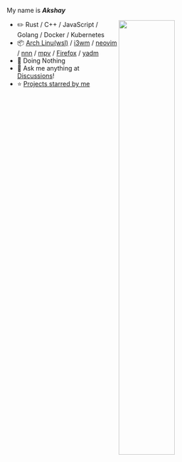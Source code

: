 

My name is ***Akshay***

<picture>
    <source media="(prefers-color-scheme: dark)" srcset="https://github-readme-stats-ouuan.vercel.app/api?username=Akshay2642005&theme=dark&show_icons=true">
    <img align="right" width="50%" src="https://github-readme-stats-ouuan.vercel.app/api?username=Akshay2642005&show_icons=true">
</picture>

-   :pencil2: Rust / C++ / JavaScript / Golang / Docker / Kubernetes 
-   :package: [Arch Linu(wsl)](https://wiki.archlinux.org/title/Arch_Linux) / [i3wm](https://i3wm.org/) / [neovim](https://neovim.io/) / [nnn](https://github.com/jarun/nnn) / [mpv](https://mpv.io/) / [Firefox](https://www.mozilla.org/firefox/) / [yadm](https://github.com/TheLocehiliosan/yadm)
-   :seedling: Doing Nothing
-   :thought_balloon: Ask me anything at [Discussions](https://github.com/Akshay2642005/discussions/new/choose)!
-   :star: [Projects starred by me](AWESOME-STARS.md)

